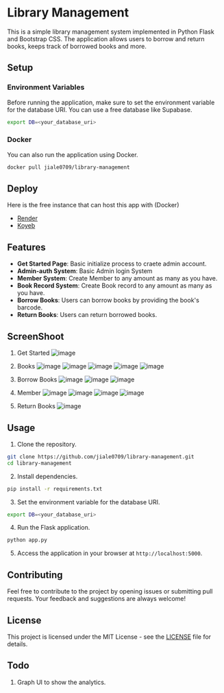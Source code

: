 # Library Management

This is a simple library management system implemented in Python Flask and Bootstrap CSS. The application allows users to borrow and return books, keeps track of borrowed books and more.

## Setup

### Environment Variables

Before running the application, make sure to set the environment variable for the database URI. You can use a free database like Supabase.

```bash
export DB=<your_database_uri>
```

### Docker

You can also run the application using Docker.

```bash
docker pull jiale0709/library-management
```

## Deploy
Here is the free instance that can host this app with (Docker)
- [Render](https://render.com)
- [Koyeb](https://koyeb.com)

## Features
- **Get Started Page**: Basic initialize process to craete admin account.
- **Admin-auth System**: Basic Admin login System
- **Member System**: Create Member to any amount as many as you have.
- **Book Record System**: Create Book record to any amount as many as you have.
- **Borrow Books**: Users can borrow books by providing the book's barcode.
- **Return Books**: Users can return borrowed books.

## ScreenShoot
1. Get Started
![image](screenshoots/init.png)

2. Books
![image](screenshoots/books_list.png)
![image](screenshoots/del_book.png)
![image](screenshoots/new_book1.png)
![image](screenshoots/new_book2.png)
![image](screenshoots/update_book.png)

3. Borrow Books
![image](screenshoots/borrow_books_books_borrowed.png)
![image](screenshoots/borrow_books_id.png)
![image](screenshoots/borrow_books_no_books_borrowed.png)

4. Member
![image](screenshoots/delete_mem.png)
![image](screenshoots/mem_list.png)
![image](screenshoots/update_mem.png)
![image](screenshoots/new_mem.png)

5. Return Books
![image](screenshoots/return_books.png)



## Usage

1. Clone the repository.

```bash
git clone https://github.com/jiale0709/library-management.git
cd library-management
```

2. Install dependencies.

```bash
pip install -r requirements.txt
```

3. Set the environment variable for the database URI.

```bash
export DB=<your_database_uri>
```

4. Run the Flask application.

```bash
python app.py
```

5. Access the application in your browser at `http://localhost:5000`.

## Contributing

Feel free to contribute to the project by opening issues or submitting pull requests. Your feedback and suggestions are always welcome!

## License

This project is licensed under the MIT License - see the [LICENSE](LICENSE) file for details.

## Todo
1. Graph UI to show the analytics.